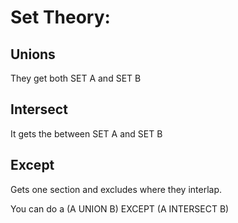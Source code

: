 # Set Theory: 

## Unions
They get both SET A and SET B

## Intersect
It gets the between SET A and SET B

## Except 
Gets one section and excludes where they interlap. 

You can do a (A UNION B) EXCEPT (A INTERSECT B) 
